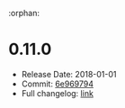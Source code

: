 :orphan:

# 0.11.0
  - Release Date: 2018-01-01
  - Commit: [6e969794](https://github.com/OpenSpace/OpenSpace/commit/6e969794638d7e4761180dc97ca01fb35f356e46)
  - Full changelog: [link](https://github.com/OpenSpace/OpenSpace/releases/tag/releases%2Fv0.11.0)
